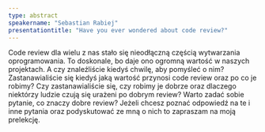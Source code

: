 ```yaml
---
type: abstract
speakername: "Sebastian Rabiej"
presentationtitle: "Have you ever wondered about code review?"
---
```

Code review dla wielu z nas stało się nieodłączną częścią wytwarzania oprogramowania. To doskonale, bo daje ono ogromną wartość w naszych projektach. A czy znaleźliście kiedyś chwilę, aby pomyśleć o nim? Zastanawialiście się kiedyś jaką wartość przynosi code review oraz po co je robimy? Czy zastanawialiście się, czy robimy je dobrze oraz dlaczego niektórzy ludzie czują się urażeni po dobrym review? Warto zadać sobie pytanie, co znaczy dobre review? Jeżeli chcesz poznać odpowiedź na te i inne pytania oraz podyskutować ze mną o nich to zapraszam na moją prelekcję.
